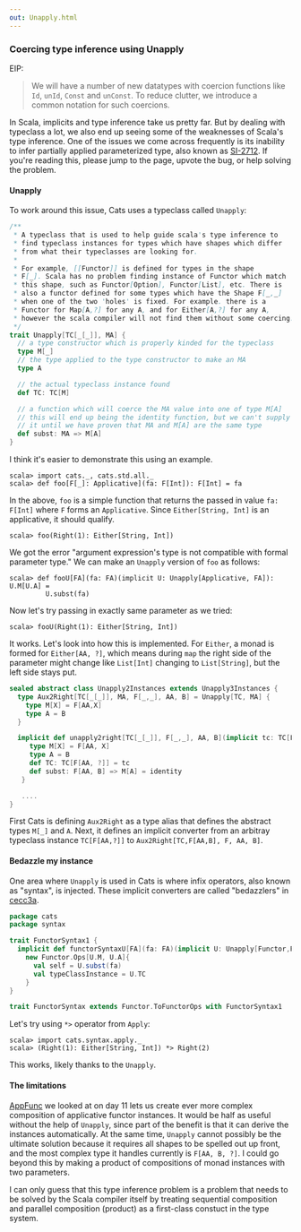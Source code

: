 ```yaml
---
out: Unapply.html
---
```


  [SI-2712]: https://issues.scala-lang.org/browse/SI-2712
  [cecc3a]: https://github.com/stew/cats/commit/cecc3afbdbb6fbbe764005cd52e9efe7acdfc8f2
  [combining-applicative]: combining-applicative.html

### Coercing type inference using Unapply

EIP:

> We will have a number of new datatypes with coercion functions like `Id`, `unId`, `Const` and `unConst`.
> To reduce clutter, we introduce a common notation for such coercions.

In Scala, implicits and type inference take us pretty far.
But by dealing with typeclass a lot, we also end up seeing some of the weaknesses of Scala's type inference.
One of the issues we come across frequently is its inability to infer partially applied parameterized type,
also known as [SI-2712][SI-2712].
If you're reading this, please jump to the page, upvote the bug, or help solving the problem.

#### Unapply

To work around this issue, Cats uses a typeclass called `Unapply`:

```scala
/**
 * A typeclass that is used to help guide scala's type inference to
 * find typeclass instances for types which have shapes which differ
 * from what their typeclasses are looking for.
 *
 * For example, [[Functor]] is defined for types in the shape
 * F[_]. Scala has no problem finding instance of Functor which match
 * this shape, such as Functor[Option], Functor[List], etc. There is
 * also a functor defined for some types which have the Shape F[_,_]
 * when one of the two 'holes' is fixed. For example. there is a
 * Functor for Map[A,?] for any A, and for Either[A,?] for any A,
 * however the scala compiler will not find them without some coercing.
 */
trait Unapply[TC[_[_]], MA] {
  // a type constructor which is properly kinded for the typeclass
  type M[_]
  // the type applied to the type constructor to make an MA
  type A

  // the actual typeclass instance found
  def TC: TC[M]

  // a function which will coerce the MA value into one of type M[A]
  // this will end up being the identity function, but we can't supply
  // it until we have proven that MA and M[A] are the same type
  def subst: MA => M[A]
}
```

I think it's easier to demonstrate this using an example.


```console:new
scala> import cats._, cats.std.all._
scala> def foo[F[_]: Applicative](fa: F[Int]): F[Int] = fa
```

In the above, `foo` is a simple function that returns the passed in value `fa: F[Int]`
where `F` forms an `Applicative`.
Since `Either[String, Int]` is an applicative, it should qualify.

```console:error
scala> foo(Right(1): Either[String, Int])
```

We got the error "argument expression's type is not compatible with formal parameter type."
We can make an `Unapply` version of `foo` as follows:


```console
scala> def fooU[FA](fa: FA)(implicit U: Unapply[Applicative, FA]): U.M[U.A] =
         U.subst(fa)
```

Now let's try passing in exactly same parameter as we tried:

```console
scala> fooU(Right(1): Either[String, Int])
```

It works. Let's look into how this is implemented.
For `Either`, a monad is formed for `Either[AA, ?]`, which means
during `map` the right side of the parameter might change like
`List[Int]` changing to `List[String]`, but the left side stays put.

```scala
sealed abstract class Unapply2Instances extends Unapply3Instances {
  type Aux2Right[TC[_[_]], MA, F[_,_], AA, B] = Unapply[TC, MA] {
    type M[X] = F[AA,X]
    type A = B
  }

  implicit def unapply2right[TC[_[_]], F[_,_], AA, B](implicit tc: TC[F[AA,?]]): Aux2Right[TC,F[AA,B], F, AA, B] = new Unapply[TC, F[AA,B]] {
     type M[X] = F[AA, X]
     type A = B
     def TC: TC[F[AA, ?]] = tc
     def subst: F[AA, B] => M[A] = identity
   }

   ....
}
```

First Cats is defining `Aux2Right` as a type alias that defines the abstract types `M[_]` and `A`.
Next, it defines an implicit converter from an arbitray typeclass instance `TC[F[AA,?]]`
to `Aux2Right[TC,F[AA,B], F, AA, B]`.

#### Bedazzle my instance

One area where `Unapply` is used in Cats is where infix operators, also known as "syntax",
is injected. These implicit converters are called "bedazzlers" in [cecc3a][cecc3a].

```scala
package cats
package syntax

trait FunctorSyntax1 {
  implicit def functorSyntaxU[FA](fa: FA)(implicit U: Unapply[Functor,FA]): Functor.Ops[U.M, U.A] =
    new Functor.Ops[U.M, U.A]{
      val self = U.subst(fa)
      val typeClassInstance = U.TC
    }
}

trait FunctorSyntax extends Functor.ToFunctorOps with FunctorSyntax1
```

Let's try using `*>` operator from `Apply`:

```console
scala> import cats.syntax.apply._
scala> (Right(1): Either[String, Int]) *> Right(2)
```

This works, likely thanks to the `Unapply`.

#### The limitations

[AppFunc][combining-applicative] we looked at on day 11 lets us create ever more complex
composition of applicative functor instances.
It would be half as useful without the help of `Unapply`, since part of the benefit
is that it can derive the instances automatically.
At the same time, `Unapply` cannot possibly be the ultimate solution because
it requires all shapes to be spelled out up front, and the most complex type it handles currently is `F[AA, B, ?]`.
I could go beyond this by making a product of compositions of monad instances with two parameters.

I can only guess that this type inference problem is a problem that needs to be
solved by the Scala compiler itself by treating sequential composition and
parallel composition (product) as a first-class constuct in the type system.
